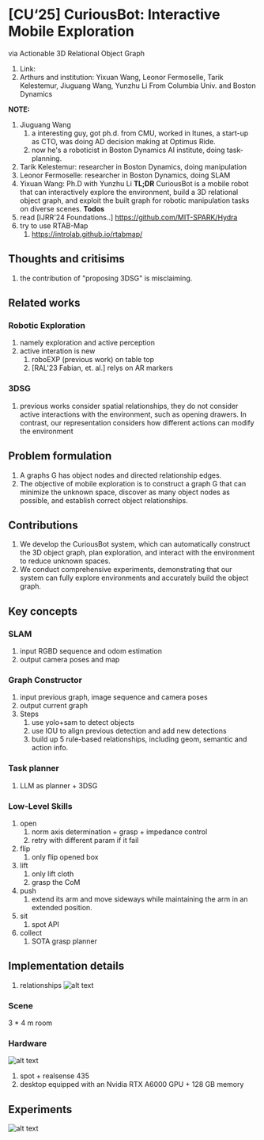 # [CU‘25] CuriousBot: Interactive Mobile Exploration
via Actionable 3D Relational Object Graph
1. Link: 
2. Arthurs and institution: Yixuan Wang, Leonor Fermoselle, Tarik Kelestemur, Jiuguang Wang, Yunzhu Li From Columbia Univ. and Boston Dynamics

**NOTE:**
1. Jiuguang Wang
   1. a interesting guy, got ph.d. from CMU, worked in Itunes, a start-up as CTO, was doing AD decision making at Optimus Ride.
   2. now he's a roboticist in Boston Dynamics AI institute, doing task-planning.
2. Tarik Kelestemur: researcher in Boston Dynamics, doing manipulation
3. Leonor Fermoselle: researcher in Boston Dynamics, doing SLAM
4. Yixuan Wang: Ph.D with Yunzhu Li
**TL;DR**
CuriousBot is a mobile robot that can interactively explore the environment, build a 3D relational object graph, and exploit the built graph for robotic manipulation tasks on diverse scenes.
**Todos**
1. read [IJRR'24 Foundations..] https://github.com/MIT-SPARK/Hydra
2. try to use RTAB-Map
   1. https://introlab.github.io/rtabmap/
## Thoughts and critisims
1. the contribution of "proposing 3DSG" is misclaiming.
## Related works
### Robotic Exploration
1. namely exploration and active perception
2. active interation is new
   1. roboEXP (previous work) on table top 
   2. [RAL'23 Fabian, et. al.] relys on AR markers
### 3DSG
1. previous works consider spatial relationships, they do not consider active interactions with the environment, such as opening drawers. In contrast, our representation considers how different actions can modify the environment
## Problem formulation
1. A graphs G has object nodes and directed relationship edges.
2. The objective of mobile exploration is to construct a graph G that can minimize the unknown space, discover as many object
nodes as possible, and establish correct object relationships.
## Contributions
1. We develop the CuriousBot system, which can automatically construct the 3D object graph, plan exploration, and interact with the environment to reduce unknown spaces.
2. We conduct comprehensive experiments, demonstrating that our system can fully explore environments and accurately build the object graph. 
## Key concepts
### SLAM
1. input RGBD sequence and odom estimation
2. output camera poses and map
###  Graph Constructor
1. input previous graph, image sequence and camera poses
2. output current graph
3. Steps
   1. use yolo+sam to detect objects
   2. use IOU to align previous detection and add new detections
   3. build up 5 rule-based relationships, including geom, semantic and action info.
### Task planner
1. LLM as planner + 3DSG
### Low-Level Skills
1. open
   1. norm axis determination + grasp + impedance control
   2. retry with different param if it fail
2. flip
   1. only flip opened box
3. lift
   1. only lift cloth
   2. grasp the CoM
4. push
   1. extend its arm and move sideways while maintaining the arm in an extended position.
5. sit
   1. spot API
6. collect
   1. SOTA grasp planner
## Implementation details
1. relationships
![alt text](image-2.png)
### Scene
3 * 4 m room
### Hardware
![alt text](image.png)
1. spot + realsense 435
2. desktop equipped with an Nvidia RTX A6000 GPU + 128 GB memory

## Experiments
![alt text](image-1.png)